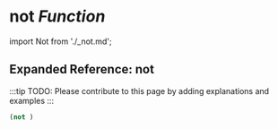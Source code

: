 # **not** *Function*

import Not from './_not.md';

<Not />

## Expanded Reference: not

:::tip
TODO: Please contribute to this page by adding explanations and examples
:::

```lisp
(not )
```
